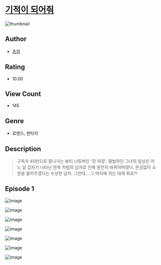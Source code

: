 # [기적이 되어줘](https://comic.naver.com/challenge/list?titleId=810512)
![thumbnail](https://image-comic.pstatic.net/user_contents_data/challenge_comic/2023/05/23/301251/upload_3978139929747284786_480x623.jpeg)

## Author
- [초히](https://comic.naver.com/artistTitle?id=301251)

## Rating
- 10.00

## View Count
- 145

## Genre
- 로맨스, 판타지

## Description
> 구독자 40만으로 잘나가는 뷰티 너튜버인 '민 하정'. 평범하던 그녀의 일상은 어느 날 갑자기 나타난 한복 차림의 남자로 인해 완전히 바뀌어버렸다. 뜬금없이 소원을 들어주겠다는 수상한 남자. 그런데... 그 머리에 귀는 대체 뭐죠?!


## Episode 1
![image](https://image-comic.pstatic.net/user_contents_data/challenge_comic/2023/05/23/301251/upload_7365695882235438437.jpeg)

![image](https://image-comic.pstatic.net/user_contents_data/challenge_comic/2023/05/23/301251/upload_3689909579348783458.jpeg)

![image](https://image-comic.pstatic.net/user_contents_data/challenge_comic/2023/05/23/301251/upload_7364569987398591801.jpeg)

![image](https://image-comic.pstatic.net/user_contents_data/challenge_comic/2023/05/23/301251/upload_7291999805351487078.jpeg)

![image](https://image-comic.pstatic.net/user_contents_data/challenge_comic/2023/05/23/301251/upload_7090130789066682932.jpeg)

![image](https://image-comic.pstatic.net/user_contents_data/challenge_comic/2023/05/23/301251/upload_7234245989957317733.jpeg)

![image](https://image-comic.pstatic.net/user_contents_data/challenge_comic/2023/05/23/301251/upload_3762022153243408226.jpeg)
